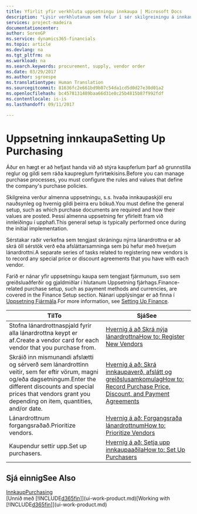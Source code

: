 ```yaml
---
title: Yfirlit yfir verkhluta uppsetningu innkaupa | Microsoft Docs
description: "Lýsir verkhlutanum sem felur í sér skilgreiningu á innkaupastefnu fyrirtækisins og uppsetningu innkaupaferla."
services: project-madeira
documentationcenter: 
author: SorenGP
ms.service: dynamics365-financials
ms.topic: article
ms.devlang: na
ms.tgt_pltfrm: na
ms.workload: na
ms.search.keywords: procurement, supply, vendor order
ms.date: 03/29/2017
ms.author: sgroespe
ms.translationtype: Human Translation
ms.sourcegitcommit: 81636fc2e661bd9b07c54da1cd5d0d27e30d01a2
ms.openlocfilehash: bc4578131489baa66d31e8c25b4815b87f992fdf
ms.contentlocale: is-is
ms.lasthandoff: 09/11/2017

---
```

# <a name="setting-up-purchasing"></a><span data-ttu-id="4d6b2-103">Uppsetning innkaupa</span><span class="sxs-lookup"><span data-stu-id="4d6b2-103">Setting Up Purchasing</span></span>
<span data-ttu-id="4d6b2-104">Áður en hægt er að hefjast handa við að stýra kaupferlum þarf að grunnstilla reglur og gildi sem ráða kaupreglum fyrirtækisins.</span><span class="sxs-lookup"><span data-stu-id="4d6b2-104">Before you can manage purchase processes, you must configure the rules and values that define the company's purchase policies.</span></span>

<span data-ttu-id="4d6b2-105">Skilgreina verður almenna uppsetningu, s.s. hvaða innkaupaskjöl eru nauðsynleg og hvernig gildi þeirra eru bókuð.</span><span class="sxs-lookup"><span data-stu-id="4d6b2-105">You must define the general setup, such as which purchase documents are required and how their values are posted.</span></span> <span data-ttu-id="4d6b2-106">Þessi almenna uppsetning fer yfirleitt fram við innleiðingu í upphafi.</span><span class="sxs-lookup"><span data-stu-id="4d6b2-106">This general setup is typically performed once during the initial implementation.</span></span>

<span data-ttu-id="4d6b2-107">Sérstakar raðir verkefna sem tengjast skráningu nýrra lánardrottna er að skrá öll sérstök verð eða afsláttarsamninga sem þú hefur með hverjum lánardrottni.</span><span class="sxs-lookup"><span data-stu-id="4d6b2-107">A separate series of tasks related to registering new vendors is to record any special price or discount agreements that you have with each vendor.</span></span>

<span data-ttu-id="4d6b2-108">Farið er nánar yfir uppsetningu kaupa sem tengjast fjármunum, svo sem greiðsluaðferðir og gjaldmiðlar í hlutanum Uppsetning fjárhags.</span><span class="sxs-lookup"><span data-stu-id="4d6b2-108">Finance-related purchase setup, such as payment methods and currencies, are covered in the Finance Setup section.</span></span> <span data-ttu-id="4d6b2-109">Nánari upplýsingar er að finna í [Uppsetning Fjármála](finance-setup-finance.md).</span><span class="sxs-lookup"><span data-stu-id="4d6b2-109">For more information, see [Setting Up Finance](finance-setup-finance.md).</span></span>

| <span data-ttu-id="4d6b2-110">Til</span><span class="sxs-lookup"><span data-stu-id="4d6b2-110">To</span></span> | <span data-ttu-id="4d6b2-111">Sjá</span><span class="sxs-lookup"><span data-stu-id="4d6b2-111">See</span></span> |
| --- | --- |
| <span data-ttu-id="4d6b2-112">Stofna lánardrottnaspjald fyrir alla lánardrottna keypt er af.</span><span class="sxs-lookup"><span data-stu-id="4d6b2-112">Create a vendor card for each vendor that you purchase from.</span></span> |[<span data-ttu-id="4d6b2-113">Hvernig á að Skrá nýja lánardrottna</span><span class="sxs-lookup"><span data-stu-id="4d6b2-113">How to: Register New Vendors</span></span>](purchasing-how-register-new-vendors.md) |
| <span data-ttu-id="4d6b2-114">Skráið inn mismunandi afslætti og sérverð sem lánardrottinn veitir, sem fer eftir vörum, magni og/eða dagsetningum.</span><span class="sxs-lookup"><span data-stu-id="4d6b2-114">Enter the different discounts and special prices that vendors grant you depending on item, quantities, and/or date.</span></span> |[<span data-ttu-id="4d6b2-115">Hvernig á að: Skrá innkaupaverð, afslátt og greiðslusamkomulag</span><span class="sxs-lookup"><span data-stu-id="4d6b2-115">How to: Record Purchase Price, Discount, and Payment Agreements</span></span>](purchasing-how-record-purchase-price-discount-payment-agreements.md) |
| <span data-ttu-id="4d6b2-116">Lánardrottnum forgangsraðað.</span><span class="sxs-lookup"><span data-stu-id="4d6b2-116">Prioritize vendors.</span></span> |[<span data-ttu-id="4d6b2-117">Hvernig á að: Forgangsraða lánardrottnum</span><span class="sxs-lookup"><span data-stu-id="4d6b2-117">How to: Prioritize Vendors</span></span>](purchasing-how-prioritize-vendors.md) |
| <span data-ttu-id="4d6b2-118">Kaupendur settir upp.</span><span class="sxs-lookup"><span data-stu-id="4d6b2-118">Set up purchasers.</span></span> |[<span data-ttu-id="4d6b2-119">Hvernig á að: Setja upp innkaupaaðila</span><span class="sxs-lookup"><span data-stu-id="4d6b2-119">How to: Set Up Purchasers</span></span>](purchasing-how-setup-purchasers.md) |

## <a name="see-also"></a><span data-ttu-id="4d6b2-120">Sjá einnig</span><span class="sxs-lookup"><span data-stu-id="4d6b2-120">See Also</span></span>
[<span data-ttu-id="4d6b2-121">Innkaup</span><span class="sxs-lookup"><span data-stu-id="4d6b2-121">Purchasing</span></span>](purchasing-manage-purchasing.md)  
<span data-ttu-id="4d6b2-122">[Unnið með [!INCLUDE[d365fin](includes/d365fin_md.md)]](ui-work-product.md)</span><span class="sxs-lookup"><span data-stu-id="4d6b2-122">[Working with [!INCLUDE[d365fin](includes/d365fin_md.md)]](ui-work-product.md)</span></span>

